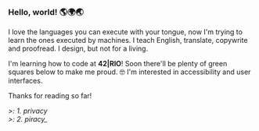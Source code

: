 ### Hello, world! 🌎🌍🌏

I love the languages you can execute with your tongue, now I'm trying to learn the ones executed by machines.
I teach English, translate, copywrite and proofread.
I design, but not for a living.

I'm learning how to code at **42|RIO**! Soon there'll be plenty of green squares below to make me proud. 🤓
I'm interested in accessibility and user interfaces.

Thanks for reading so far!

*>: 1. privacy*<br>
*>: 2. piracy_*

<!--
**WicCaesar/WicCaesar** is a ✨ _special_ ✨ repository because its `README.md` (this file) appears on your GitHub profile.

Here are some ideas to get you started:

- 🔭 I’m currently working on ...
- 🌱 I’m currently learning ...
- 👯 I’m looking to collaborate on ...
- 🤔 I’m looking for help with ...
- 💬 Ask me about ...
- 📫 How to reach me: ...
- 😄 Pronouns: ...
- ⚡ Fun fact: ...
-->

